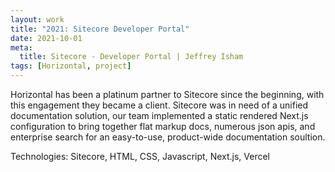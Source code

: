 ```yaml
---
layout: work
title: "2021: Sitecore Developer Portal"
date: 2021-10-01
meta:
  title: Sitecore - Developer Portal | Jeffrey Isham
tags: [Horizontal, project]
---
```


<p>Horizontal has been a platinum partner to Sitecore since the beginning, with this engagement they became a client. Sitecore was in need of a unified documentation solution, our team implemented a static rendered Next.js configuration to bring together flat markup docs, numerous json apis, and enterprise search for an easy-to-use, product-wide documentation soultion.</p>
<p class="small">Technologies: Sitecore, HTML, CSS, Javascript, Next.js, Vercel</p>
